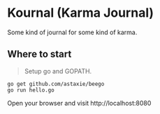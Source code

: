 # Kournal (Karma Journal)
Some kind of journal for some kind of karma.

## Where to start
> Setup go and GOPATH.
```
go get github.com/astaxie/beego
go run hello.go
```

Open your browser and visit http://localhost:8080